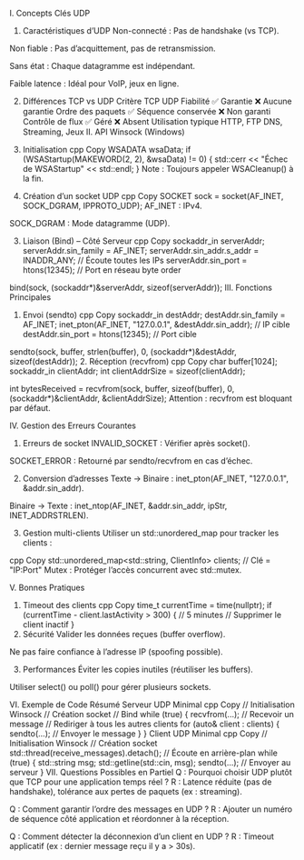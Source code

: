 I. Concepts Clés UDP
1. Caractéristiques d’UDP
Non-connecté : Pas de handshake (vs TCP).

Non fiable : Pas d’acquittement, pas de retransmission.

Sans état : Chaque datagramme est indépendant.

Faible latence : Idéal pour VoIP, jeux en ligne.

2. Différences TCP vs UDP
Critère	TCP	UDP
Fiabilité	✅ Garantie	❌ Aucune garantie
Ordre des paquets	✅ Séquence conservée	❌ Non garanti
Contrôle de flux	✅ Géré	❌ Absent
Utilisation typique	HTTP, FTP	DNS, Streaming, Jeux
II. API Winsock (Windows)
1. Initialisation
cpp
Copy
WSADATA wsaData;
if (WSAStartup(MAKEWORD(2, 2), &wsaData) != 0) {
    std::cerr << "Échec de WSAStartup" << std::endl;
}
Note : Toujours appeler WSACleanup() à la fin.

2. Création d’un socket UDP
cpp
Copy
SOCKET sock = socket(AF_INET, SOCK_DGRAM, IPPROTO_UDP);
AF_INET : IPv4.

SOCK_DGRAM : Mode datagramme (UDP).

3. Liaison (Bind) – Côté Serveur
cpp
Copy
sockaddr_in serverAddr;
serverAddr.sin_family = AF_INET;
serverAddr.sin_addr.s_addr = INADDR_ANY; // Écoute toutes les IPs
serverAddr.sin_port = htons(12345);      // Port en réseau byte order

bind(sock, (sockaddr*)&serverAddr, sizeof(serverAddr));
III. Fonctions Principales
1. Envoi (sendto)
cpp
Copy
sockaddr_in destAddr;
destAddr.sin_family = AF_INET;
inet_pton(AF_INET, "127.0.0.1", &destAddr.sin_addr); // IP cible
destAddr.sin_port = htons(12345);                    // Port cible

sendto(sock, buffer, strlen(buffer), 0, 
       (sockaddr*)&destAddr, sizeof(destAddr));
2. Réception (recvfrom)
cpp
Copy
char buffer[1024];
sockaddr_in clientAddr;
int clientAddrSize = sizeof(clientAddr);

int bytesReceived = recvfrom(sock, buffer, sizeof(buffer), 0,
                            (sockaddr*)&clientAddr, &clientAddrSize);
Attention : recvfrom est bloquant par défaut.

IV. Gestion des Erreurs Courantes
1. Erreurs de socket
INVALID_SOCKET : Vérifier après socket().

SOCKET_ERROR : Retourné par sendto/recvfrom en cas d’échec.

2. Conversion d’adresses
Texte → Binaire : inet_pton(AF_INET, "127.0.0.1", &addr.sin_addr).

Binaire → Texte : inet_ntop(AF_INET, &addr.sin_addr, ipStr, INET_ADDRSTRLEN).

3. Gestion multi-clients
Utiliser un std::unordered_map pour tracker les clients :

cpp
Copy
std::unordered_map<std::string, ClientInfo> clients; // Clé = "IP:Port"
Mutex : Protéger l’accès concurrent avec std::mutex.

V. Bonnes Pratiques
1. Timeout des clients
cpp
Copy
time_t currentTime = time(nullptr);
if (currentTime - client.lastActivity > 300) { // 5 minutes
    // Supprimer le client inactif
}
2. Sécurité
Valider les données reçues (buffer overflow).

Ne pas faire confiance à l’adresse IP (spoofing possible).

3. Performances
Éviter les copies inutiles (réutiliser les buffers).

Utiliser select() ou poll() pour gérer plusieurs sockets.

VI. Exemple de Code Résumé
Serveur UDP Minimal
cpp
Copy
// Initialisation Winsock
// Création socket
// Bind
while (true) {
    recvfrom(...); // Recevoir un message
    // Rediriger à tous les autres clients
    for (auto& client : clients) {
        sendto(...); // Envoyer le message
    }
}
Client UDP Minimal
cpp
Copy
// Initialisation Winsock
// Création socket
std::thread(receive_messages).detach(); // Écoute en arrière-plan
while (true) {
    std::string msg;
    std::getline(std::cin, msg);
    sendto(...); // Envoyer au serveur
}
VII. Questions Possibles en Partiel
Q : Pourquoi choisir UDP plutôt que TCP pour une application temps réel ?
R : Latence réduite (pas de handshake), tolérance aux pertes de paquets (ex : streaming).

Q : Comment garantir l’ordre des messages en UDP ?
R : Ajouter un numéro de séquence côté application et réordonner à la réception.

Q : Comment détecter la déconnexion d’un client en UDP ?
R : Timeout applicatif (ex : dernier message reçu il y a > 30s).